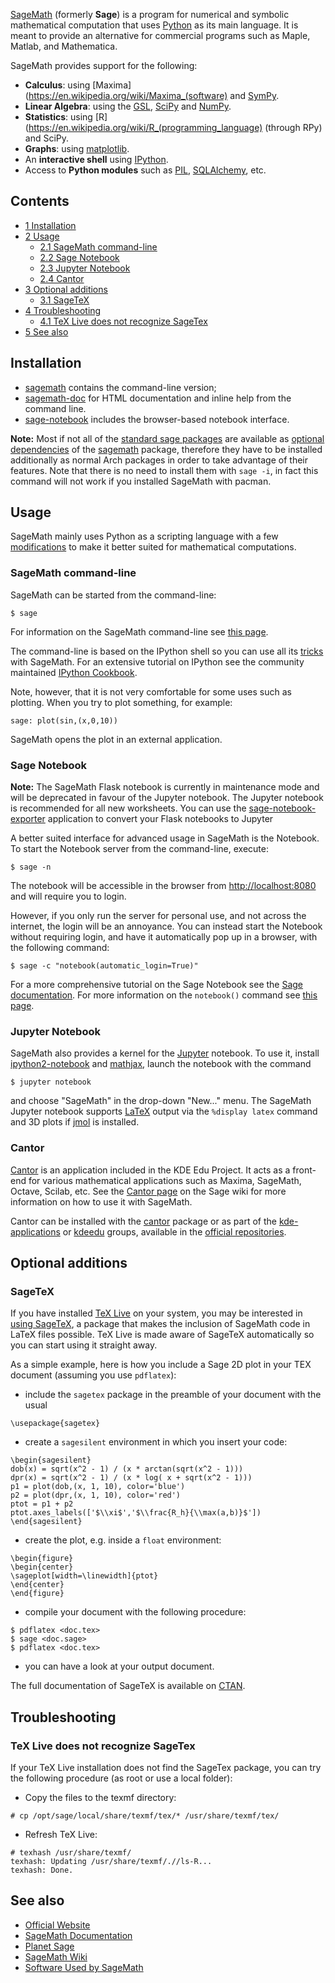 [SageMath](http://www.sagemath.org) (formerly **Sage**) is a program for numerical and symbolic mathematical computation that uses [Python](/index.php/Python "Python") as its main language. It is meant to provide an alternative for commercial programs such as Maple, Matlab, and Mathematica.

SageMath provides support for the following:

*   **Calculus**: using [Maxima](https://en.wikipedia.org/wiki/Maxima_(software) and [SymPy](https://en.wikipedia.org/wiki/SymPy "wikipedia:SymPy").
*   **Linear Algebra**: using the [GSL](https://en.wikipedia.org/wiki/GNU_Scientific_Library "wikipedia:GNU Scientific Library"), [SciPy](https://en.wikipedia.org/wiki/SciPy "wikipedia:SciPy") and [NumPy](https://en.wikipedia.org/wiki/NumPy "wikipedia:NumPy").
*   **Statistics**: using [R](https://en.wikipedia.org/wiki/R_(programming_language) (through RPy) and SciPy.
*   **Graphs**: using [matplotlib](https://en.wikipedia.org/wiki/matplotlib "wikipedia:matplotlib").
*   An **interactive shell** using [IPython](https://en.wikipedia.org/wiki/IPython "wikipedia:IPython").
*   Access to **Python modules** such as [PIL](https://en.wikipedia.org/wiki/Python_Imaging_Library "wikipedia:Python Imaging Library"), [SQLAlchemy](https://en.wikipedia.org/wiki/SQLAlchemy "wikipedia:SQLAlchemy"), etc.

## Contents

*   [1 Installation](#Installation)
*   [2 Usage](#Usage)
    *   [2.1 SageMath command-line](#SageMath_command-line)
    *   [2.2 Sage Notebook](#Sage_Notebook)
    *   [2.3 Jupyter Notebook](#Jupyter_Notebook)
    *   [2.4 Cantor](#Cantor)
*   [3 Optional additions](#Optional_additions)
    *   [3.1 SageTeX](#SageTeX)
*   [4 Troubleshooting](#Troubleshooting)
    *   [4.1 TeX Live does not recognize SageTex](#TeX_Live_does_not_recognize_SageTex)
*   [5 See also](#See_also)

## Installation

*   [sagemath](https://www.archlinux.org/packages/?name=sagemath) contains the command-line version;
*   [sagemath-doc](https://www.archlinux.org/packages/?name=sagemath-doc) for HTML documentation and inline help from the command line.
*   [sage-notebook](https://www.archlinux.org/packages/?name=sage-notebook) includes the browser-based notebook interface.

**Note:** Most if not all of the [standard sage packages](http://doc.sagemath.org/html/en/installation/standard_packages.html) are available as [optional dependencies](/index.php/Pacman#Installing_packages "Pacman") of the [sagemath](https://www.archlinux.org/packages/?name=sagemath) package, therefore they have to be installed additionally as normal Arch packages in order to take advantage of their features. Note that there is no need to install them with `sage -i`, in fact this command will not work if you installed SageMath with pacman.

## Usage

SageMath mainly uses Python as a scripting language with a few [modifications](http://doc.sagemath.org/html/en/tutorial/afterword.html#section-mathannoy) to make it better suited for mathematical computations.

### SageMath command-line

SageMath can be started from the command-line:

```
$ sage

```

For information on the SageMath command-line see [this page](http://doc.sagemath.org/reference/repl/index.html).

The command-line is based on the IPython shell so you can use all its [tricks](http://doc.sagemath.org/html/en/tutorial/interactive_shell.html) with SageMath. For an extensive tutorial on IPython see the community maintained [IPython Cookbook](http://wiki.ipython.org/Cookbook).

Note, however, that it is not very comfortable for some uses such as plotting. When you try to plot something, for example:

```
sage: plot(sin,(x,0,10))

```

SageMath opens the plot in an external application.

### Sage Notebook

**Note:** The SageMath Flask notebook is currently in maintenance mode and will be deprecated in favour of the Jupyter notebook. The Jupyter notebook is recommended for all new worksheets. You can use the [sage-notebook-exporter](https://www.archlinux.org/packages/?name=sage-notebook-exporter) application to convert your Flask notebooks to Jupyter

A better suited interface for advanced usage in SageMath is the Notebook. To start the Notebook server from the command-line, execute:

```
$ sage -n

```

The notebook will be accessible in the browser from [http://localhost:8080](http://localhost:8080) and will require you to login.

However, if you only run the server for personal use, and not across the internet, the login will be an annoyance. You can instead start the Notebook without requiring login, and have it automatically pop up in a browser, with the following command:

```
$ sage -c "notebook(automatic_login=True)"

```

For a more comprehensive tutorial on the Sage Notebook see the [Sage documentation](http://doc.sagemath.org/html/en/reference/notebook/index.html). For more information on the `notebook()` command see [this page](http://doc.sagemath.org/html/en/reference/notebook/sagenb/notebook/notebook.html).

### Jupyter Notebook

SageMath also provides a kernel for the [Jupyter](https://jupyter.org/) notebook. To use it, install [ipython2-notebook](https://www.archlinux.org/packages/?name=ipython2-notebook) and [mathjax](https://www.archlinux.org/packages/?name=mathjax), launch the notebook with the command

```
$ jupyter notebook

```

and choose "SageMath" in the drop-down "New..." menu. The SageMath Jupyter notebook supports [LaTeX](/index.php/LaTeX "LaTeX") output via the `%display latex` command and 3D plots if [jmol](https://www.archlinux.org/packages/?name=jmol) is installed.

### Cantor

[Cantor](http://edu.kde.org/applications/mathematics/cantor/) is an application included in the KDE Edu Project. It acts as a front-end for various mathematical applications such as Maxima, SageMath, Octave, Scilab, etc. See the [Cantor page](http://wiki.sagemath.org/Cantor) on the Sage wiki for more information on how to use it with SageMath.

Cantor can be installed with the [cantor](https://www.archlinux.org/packages/?name=cantor) package or as part of the [kde-applications](https://www.archlinux.org/groups/x86_64/kde-applications/) or [kdeedu](https://www.archlinux.org/groups/x86_64/kdeedu/) groups, available in the [official repositories](/index.php/Official_repositories "Official repositories").

## Optional additions

### SageTeX

If you have installed [TeX Live](/index.php/TeX_Live "TeX Live") on your system, you may be interested in [using SageTeX](http://doc.sagemath.org/html/en/tutorial/sagetex.html), a package that makes the inclusion of SageMath code in LaTeX files possible. TeX Live is made aware of SageTeX automatically so you can start using it straight away.

As a simple example, here is how you include a Sage 2D plot in your TEX document (assuming you use `pdflatex`):

*   include the `sagetex` package in the preamble of your document with the usual

```
\usepackage{sagetex}

```

*   create a `sagesilent` environment in which you insert your code:

```
\begin{sagesilent}
dob(x) = sqrt(x^2 - 1) / (x * arctan(sqrt(x^2 - 1)))
dpr(x) = sqrt(x^2 - 1) / (x * log( x + sqrt(x^2 - 1)))
p1 = plot(dob,(x, 1, 10), color='blue')
p2 = plot(dpr,(x, 1, 10), color='red')
ptot = p1 + p2
ptot.axes_labels(['$\\xi$','$\\frac{R_h}{\\max(a,b)}$'])
\end{sagesilent}

```

*   create the plot, e.g. inside a `float` environment:

```
\begin{figure}
\begin{center}
\sageplot[width=\linewidth]{ptot}
\end{center}
\end{figure}

```

*   compile your document with the following procedure:

```
$ pdflatex <doc.tex>
$ sage <doc.sage>
$ pdflatex <doc.tex>

```

*   you can have a look at your output document.

The full documentation of SageTeX is available on [CTAN](http://www.ctan.org/pkg/sagetex).

## Troubleshooting

### TeX Live does not recognize SageTex

If your TeX Live installation does not find the SageTex package, you can try the following procedure (as root or use a local folder):

*   Copy the files to the texmf directory:

```
# cp /opt/sage/local/share/texmf/tex/* /usr/share/texmf/tex/

```

*   Refresh TeX Live:

```
# texhash /usr/share/texmf/
texhash: Updating /usr/share/texmf/.//ls-R... 
texhash: Done.

```

## See also

*   [Official Website](http://www.sagemath.org/)
*   [SageMath Documentation](http://doc.sagemath.org/)
*   [Planet Sage](http://planet.sagemath.org/)
*   [SageMath Wiki](http://wiki.sagemath.org/)
*   [Software Used by SageMath](http://www.sagemath.org/links-components.html)